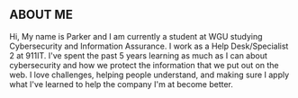 ## ABOUT ME
Hi, My name is Parker and I am currently a student at WGU studying Cybersecurity and Information Assurance. I work as a Help Desk/Specialist 2 at 911IT. I've spent the past 5 years learning as much as I can about cybersecurity and how we protect the information that we put out on the web. I love challenges, helping people understand, and  making sure I apply what I've learned to help the company I'm at become better. 
